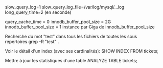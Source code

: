slow_query_log=1
slow_query_log_file=/var/log/mysql/...log
long_query_time=2 (en seconde)

query_cache_time = 0
innodb_buffer_pool_size = 2G 
innodb_buffer_pool_size = 1 instance par Giga de innodb_buffer_pool_size



Recherche du mot "test" dans tous les fichiers de toutes les sous répertoires
grep -R "test" .


Voir le détail d'un index (avec ses cardinalités):
    SHOW INDEX FROM tickets;

Mettre à jour les statistiques d'une table
    ANALYZE TABLE tickets;